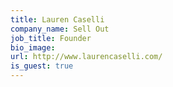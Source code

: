 ```yaml
---
title: Lauren Caselli
company_name: Sell Out
job_title: Founder
bio_image:
url: http://www.laurencaselli.com/
is_guest: true
---
```

